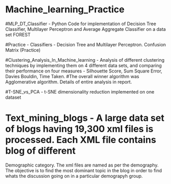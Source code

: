 # Machine_learning_Practice

 #MLP_DT_Classifier - Python Code for implementation of Decision Tree Classifier, Multilayer Perceptron and Average Aggregate Classifier on a data set FOREST

 #Practice - Classifiers - Decision Tree and Multilayer Perceptron. Confusion Matrix (Practice) 

 #Clustering_Analysis_In_Machine_learning - Analysis of different clustering techniques by implementing them on 4 different data sets, and comparing their performance on four measures - Silhouette Score, Sum Square Error, Davies Bouldin, Time Taken.
 #The overall winner algorithm was Agglomerative algorithm. Details of entire analysis in report.

 #T-SNE_vs_PCA - t-SNE dimensionality reduction implemented on one dataset

 # Text_mining_blogs - A large data set of blogs having 19,300 xml files is processed. Each XML file contains blog of different
   Demographic category. The xml files are named as per the demography. The objective is to find the most dominant topic in the blog in order to find whats the discussion going on in
   a particular demograpyh group.